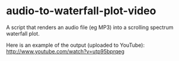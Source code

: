 audio-to-waterfall-plot-video
=============================

A script that renders an audio file (eg MP3) into a scrolling spectrum waterfall plot.

Here is an example of the output (uploaded to YouTube): 
http://www.youtube.com/watch?v=utp95bprqeg
